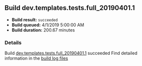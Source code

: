 ## Build dev.templates.tests.full_20190401.1
- **Build result:** `succeeded`
- **Build queued:** 4/1/2019 5:00:00 AM
- **Build duration:** 200.67 minutes
### Details
Build [dev.templates.tests.full_20190401.1](https://winappstudio.visualstudio.com/web/build.aspx?pcguid=a4ef43be-68ce-4195-a619-079b4d9834c2&builduri=vstfs%3a%2f%2f%2fBuild%2fBuild%2f27434) succeeded
Find detailed information in the [build log files](https://uwpctdiags.blob.core.windows.net/buildlogs/dev.templates.tests.full_20190401.1_logs.zip)
